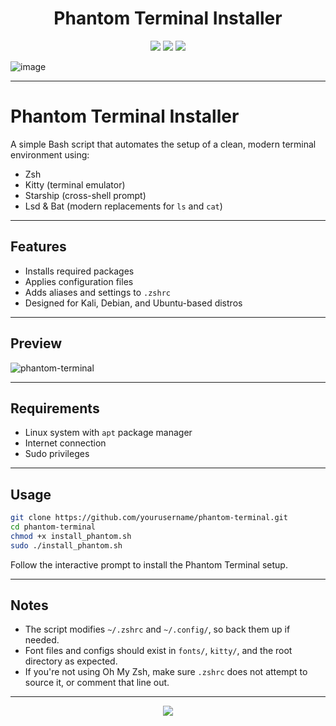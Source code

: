 
<h1 align="center">
 Phantom Terminal Installer
</h1>


<p align="center">
 <img src="https://img.shields.io/static/v1?style=for-the-badge&label=SHELL&message=Script&labelColor=0a0f0a&colorB=77ff00&logo=gnubash&logoColor=77ff00"/> 
 <img src="https://img.shields.io/static/v1?style=for-the-badge&label=HTB&message=OPTIMIZED&labelColor=0a0f0a&colorB=77ff00"/>
 <img src="https://img.shields.io/static/v1?style=for-the-badge&label=TOOL&message=RED%20TEAM&labelColor=0a0f0a&colorB=77ff00&logo=skyliner&logoColor=77ff00"/>
</p>


![image](https://github.com/user-attachments/assets/bd83e8f4-5ba0-4f55-ada3-19d7e972057e)




---

# Phantom Terminal Installer

A simple Bash script that automates the setup of a clean, modern terminal environment using:

- Zsh
- Kitty (terminal emulator)
- Starship (cross-shell prompt)
- Lsd & Bat (modern replacements for `ls` and `cat`)

---

## Features

- Installs required packages
- Applies configuration files
- Adds aliases and settings to `.zshrc`
- Designed for Kali, Debian, and Ubuntu-based distros

---

## Preview
![phantom-terminal](https://github.com/user-attachments/assets/1b8bb4e3-d4ec-46f1-8c7e-dd1517646fee)



---

## Requirements

- Linux system with `apt` package manager
- Internet connection
- Sudo privileges

---

## Usage

```bash
git clone https://github.com/yourusername/phantom-terminal.git
cd phantom-terminal
chmod +x install_phantom.sh
sudo ./install_phantom.sh
```

Follow the interactive prompt to install the Phantom Terminal setup.

---

## Notes

- The script modifies `~/.zshrc` and `~/.config/`, so back them up if needed.
- Font files and configs should exist in `fonts/`, `kitty/`, and the root directory as expected.
- If you're not using Oh My Zsh, make sure `.zshrc` does not attempt to source it, or comment that line out.

---


<p align="center">
  <a href="https://github.com/r4vencrane/Network-Recon/blob/main/LICENSE">
    <img src="https://img.shields.io/static/v1?style=for-the-badge&label=LICENSE&message=MIT&labelColor=0a0f0a&colorB=77ff00"/>
  </a>
</p>
